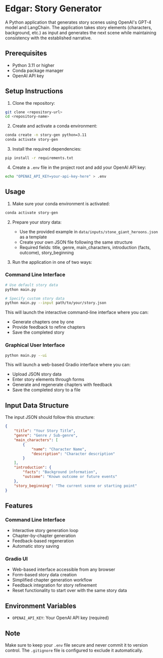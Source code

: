 # Edgar: Story Generator

A Python application that generates story scenes using OpenAI's GPT-4 model and LangChain. The application takes story elements (characters, background, etc.) as input and generates the next scene while maintaining consistency with the established narrative.

## Prerequisites

- Python 3.11 or higher
- Conda package manager
- OpenAI API key

## Setup Instructions

1. Clone the repository:
```bash
git clone <repository-url>
cd <repository-name>
```

2. Create and activate a conda environment:
```bash
conda create -n story-gen python=3.11
conda activate story-gen
```

3. Install the required dependencies:
```bash
pip install -r requirements.txt
```

4. Create a `.env` file in the project root and add your OpenAI API key:
```bash
echo "OPENAI_API_KEY=your-api-key-here" > .env
```

## Usage

1. Make sure your conda environment is activated:
```bash
conda activate story-gen
```

2. Prepare your story data:
   - Use the provided example in `data/inputs/stone_giant_heroons.json` as a template
   - Create your own JSON file following the same structure
   - Required fields: title, genre, main_characters, introduction (facts, outcome), story_beginning

3. Run the application in one of two ways:

### Command Line Interface
```bash
# Use default story data
python main.py

# Specify custom story data
python main.py --input path/to/your/story.json
```
This will launch the interactive command-line interface where you can:
- Generate chapters one by one
- Provide feedback to refine chapters
- Save the completed story

### Graphical User Interface
```bash
python main.py --ui
```
This will launch a web-based Gradio interface where you can:
- Upload JSON story data
- Enter story elements through forms
- Generate and regenerate chapters with feedback
- Save the completed story to a file

## Input Data Structure

The input JSON should follow this structure:
```json
{
    "title": "Your Story Title",
    "genre": "Genre / Sub-genre",
    "main_characters": [
        {
            "name": "Character Name",
            "description": "Character description"
        }
    ],
    "introduction": {
        "facts": "Background information",
        "outcome": "Known outcome or future events"
    },
    "story_beginning": "The current scene or starting point"
}
```

## Features

### Command Line Interface
- Interactive story generation loop
- Chapter-by-chapter generation
- Feedback-based regeneration
- Automatic story saving

### Gradio UI
- Web-based interface accessible from any browser
- Form-based story data creation
- Simplified chapter generation workflow
- Feedback integration for story refinement
- Reset functionality to start over with the same story data

## Environment Variables

- `OPENAI_API_KEY`: Your OpenAI API key (required)

## Note

Make sure to keep your `.env` file secure and never commit it to version control. The `.gitignore` file is configured to exclude it automatically.
